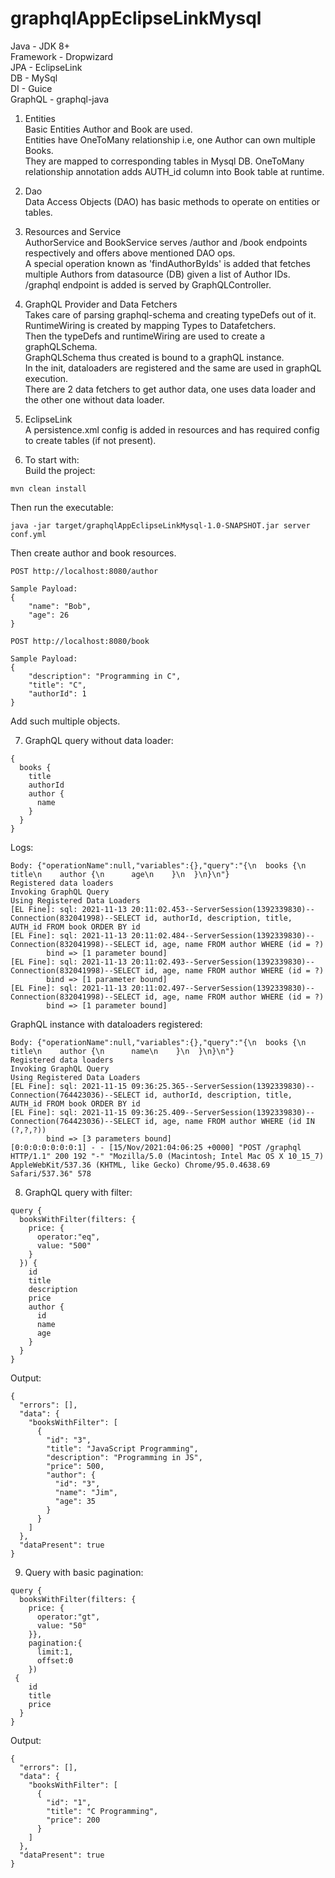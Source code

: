 # graphqlAppEclipseLinkMysql

Java - JDK 8+\
Framework - Dropwizard\
JPA - EclipseLink\
DB - MySql\
DI - Guice\
GraphQL - graphql-java

1. Entities\
Basic Entities Author and Book are used.\
Entities have OneToMany relationship i.e, one Author can own multiple Books.\
They are mapped to corresponding tables in Mysql DB.
OneToMany relationship annotation adds AUTH_id column into Book table at runtime.

2. Dao \
Data Access Objects (DAO) has basic methods to operate on entities or tables.

3. Resources and Service \
AuthorService and BookService serves /author and /book endpoints respectively and offers above mentioned DAO ops.\
A special operation known as 'findAuthorByIds' is added that fetches multiple Authors from datasource (DB) given a list of Author IDs.\
/graphql endpoint is added is served by GraphQLController.

4. GraphQL Provider and Data Fetchers \
Takes care of parsing graphql-schema and creating typeDefs out of it.\
RuntimeWiring is created by mapping Types to Datafetchers.\
Then the typeDefs and runtimeWiring are used to create a graphQLSchema.\
GraphQLSchema thus created is bound to a graphQL instance.\
In the init, dataloaders are registered and the same are used in graphQL execution.\
There are 2 data fetchers to get author data, one uses data loader and the other one without data loader.

5. EclipseLink \
A persistence.xml config is added in resources and has required config to create tables (if not present).

6. To start with: \
Build the project:
```
mvn clean install
```

Then run the executable:
```
java -jar target/graphqlAppEclipseLinkMysql-1.0-SNAPSHOT.jar server conf.yml
```

Then create author and book resources.
```
POST http://localhost:8080/author

Sample Payload:
{
    "name": "Bob",
    "age": 26
}
```

```
POST http://localhost:8080/book

Sample Payload:
{
    "description": "Programming in C",
    "title": "C",
    "authorId": 1
}
```

Add such multiple objects.

7. GraphQL query without data loader:
```
{
  books {
    title
    authorId
    author {
      name
    }
  }
}
```

Logs:
```
Body: {"operationName":null,"variables":{},"query":"{\n  books {\n    title\n    author {\n      age\n    }\n  }\n}\n"}
Registered data loaders
Invoking GraphQL Query
Using Registered Data Loaders
[EL Fine]: sql: 2021-11-13 20:11:02.453--ServerSession(1392339830)--Connection(832041998)--SELECT id, authorId, description, title, AUTH_id FROM book ORDER BY id
[EL Fine]: sql: 2021-11-13 20:11:02.484--ServerSession(1392339830)--Connection(832041998)--SELECT id, age, name FROM author WHERE (id = ?)
        bind => [1 parameter bound]
[EL Fine]: sql: 2021-11-13 20:11:02.493--ServerSession(1392339830)--Connection(832041998)--SELECT id, age, name FROM author WHERE (id = ?)
        bind => [1 parameter bound]
[EL Fine]: sql: 2021-11-13 20:11:02.497--ServerSession(1392339830)--Connection(832041998)--SELECT id, age, name FROM author WHERE (id = ?)
        bind => [1 parameter bound]
```

GraphQL instance with dataloaders registered:
```
Body: {"operationName":null,"variables":{},"query":"{\n  books {\n    title\n    author {\n      name\n    }\n  }\n}\n"}
Registered data loaders
Invoking GraphQL Query
Using Registered Data Loaders
[EL Fine]: sql: 2021-11-15 09:36:25.365--ServerSession(1392339830)--Connection(764423036)--SELECT id, authorId, description, title, AUTH_id FROM book ORDER BY id
[EL Fine]: sql: 2021-11-15 09:36:25.409--ServerSession(1392339830)--Connection(764423036)--SELECT id, age, name FROM author WHERE (id IN (?,?,?))
        bind => [3 parameters bound]
[0:0:0:0:0:0:0:1] - - [15/Nov/2021:04:06:25 +0000] "POST /graphql HTTP/1.1" 200 192 "-" "Mozilla/5.0 (Macintosh; Intel Mac OS X 10_15_7) AppleWebKit/537.36 (KHTML, like Gecko) Chrome/95.0.4638.69 Safari/537.36" 578
```

8. GraphQL query with filter:
```
query {
  booksWithFilter(filters: {
    price: {
      operator:"eq",
      value: "500"
    }
  }) {
    id
    title
    description
    price
    author {
      id
      name
      age
    }
  }
}
```

Output:
```
{
  "errors": [],
  "data": {
    "booksWithFilter": [
      {
        "id": "3",
        "title": "JavaScript Programming",
        "description": "Programming in JS",
        "price": 500,
        "author": {
          "id": "3",
          "name": "Jim",
          "age": 35
        }
      }
    ]
  },
  "dataPresent": true
}
```

9. Query with basic pagination:
```
query {
  booksWithFilter(filters: {
    price: {
      operator:"gt",
      value: "50"
    }},
    pagination:{
      limit:1,
      offset:0
    })
 {
    id
    title
    price
  }
}
```

Output:
```
{
  "errors": [],
  "data": {
    "booksWithFilter": [
      {
        "id": "1",
        "title": "C Programming",
        "price": 200
      }
    ]
  },
  "dataPresent": true
}
```
